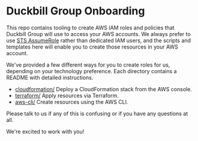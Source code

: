 # Duckbill Group Onboarding

This repo contains tooling to create AWS IAM roles and policies that Duckbill Group will use to access your AWS accounts. We always prefer to use [STS AssumeRole](https://docs.aws.amazon.com/STS/latest/APIReference/API_AssumeRole.html) rather than dedicated IAM users, and the scripts and templates here will enable you to create those resources in your AWS account.

We've provided a few different ways for you to create roles for us, depending on your technology preference. Each directory contains a README with detailed instructions.

- [cloudformation/](cloudformation/) Deploy a CloudFormation stack from the AWS console.
- [terraform/](terraform/) Apply resources via Terraform.
- [aws-cli/](aws-cli/) Create resources using the AWS CLI.

Please talk to us if any of this is confusing or if you have any questions at all.

We're excited to work with you!
